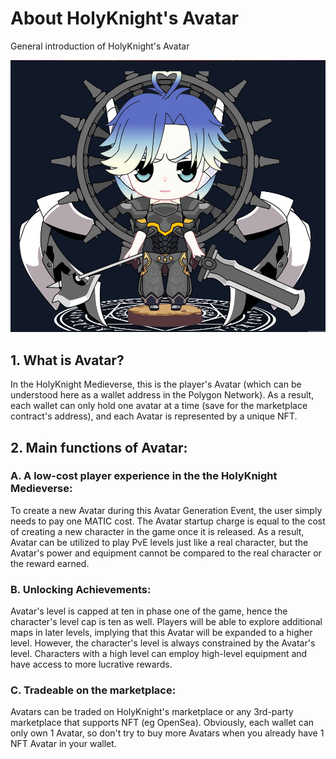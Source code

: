 # About HolyKnight's Avatar

General introduction of HolyKnight's Avatar

![](../assets/avatar-sample.jpeg)

## 1. What is Avatar?

In the HolyKnight Medieverse, this is the player's Avatar (which can be understood here as a wallet address in the Polygon Network). As a result, each wallet can only hold one avatar at a time (save for the marketplace contract's address), and each Avatar is represented by a unique NFT.

## 2. Main functions of Avatar:

### A. A low-cost player experience in the the HolyKnight Medieverse:

To create a new Avatar during this Avatar Generation Event, the user simply needs to pay one MATIC cost. The Avatar startup charge is equal to the cost of creating a new character in the game once it is released. As a result, Avatar can be utilized to play PvE levels just like a real character, but the Avatar's power and equipment cannot be compared to the real character or the reward earned.

### B. Unlocking Achievements:

Avatar's level is capped at ten in phase one of the game, hence the character's level cap is ten as well. Players will be able to explore additional maps in later levels, implying that this Avatar will be expanded to a higher level. However, the character's level is always constrained by the Avatar's level. Characters with a high level can employ high-level equipment and have access to more lucrative rewards.

### C. Tradeable on the marketplace:

Avatars can be traded on HolyKnight's marketplace or any 3rd-party marketplace that supports NFT (eg OpenSea). Obviously, each wallet can only own 1 Avatar, so don't try to buy more Avatars when you already have 1 NFT Avatar in your wallet.